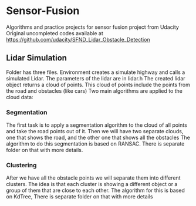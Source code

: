 # Sensor-Fusion
Algorithms and practice projects for sensor fusion project from Udacity
Original uncompleted codes available at https://github.com/udacity/SFND_Lidar_Obstacle_Detection

## Lidar Simulation
Folder has three files.
Environment creates a simulate highway and calls a simulated Lidar. The parameters of the lidar are in lidar.h
The created lidar object returns a cloud of points. This cloud of points include the points from the road and obstacles (like cars)
Two main algorithms are applied to the cloud data:

### Segmentation
The first task is to apply a segmentation algorithm to the cloud of all points and take the road points out of it. 
Then we will have two separate clouds, one that shows the road, and the other one that shows all the obstacles
The algorithm to do this segmentation is based on RANSAC. There is separate folder on that with more details.

### Clustering
After we have all the obstacle points we will separate them into different clusters. The idea is that each cluster is showing a different object or a group of them that are close to each other.
The algorithm for this is based on KdTree, There is separate folder on that with more details
